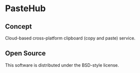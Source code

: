 PasteHub
=======================

## Concept

Cloud-based cross-platform clipboard (copy and paste) service.

## Open Source

This software is distributed under the BSD-style license.





